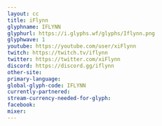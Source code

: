 ```yaml
---
layout: cc
title: iFlynn
glyphname: IFLYNN
glyphurl: https://i.glyphs.wf/glyphs/Iflynn.png
glyphwave: 1
youtube: https://youtube.com/user/xiFlynn
twitch: https://twitch.tv/iflynn
twitter: https://twitter.com/xiFlynn
discord: https://discord.gg/iflynn
other-site: 
primary-language: 
global-glyph-code: IFLYNN
currently-partnered: 
stream-currency-needed-for-glyph: 
facebook: 
mixer: 
---
```


